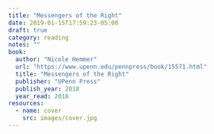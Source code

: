 ```yaml
---
title: "Messengers of the Right"
date: 2019-01-15T17:59:23-05:00
draft: true
category: reading
notes: ""
book:
  author: "Nicole Hemmer"
  url: "https://www.upenn.edu/pennpress/book/15571.html"
  title: "Messengers of the Right"
  publisher: "UPenn Press"
  publish_year: 2018
  year_read: 2018
resources:
  - name: cover
    src: images/cover.jpg
---
```


